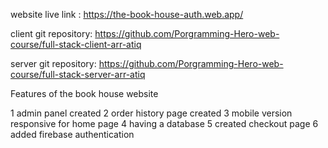 website live link : https://the-book-house-auth.web.app/

client git repository: https://github.com/Porgramming-Hero-web-course/full-stack-client-arr-atiq

server git repository: https://github.com/Porgramming-Hero-web-course/full-stack-server-arr-atiq

Features of the book house website

1 admin panel created
2 order history page created
3 mobile version responsive for home page
4 having a database
5 created checkout page
6 added firebase authentication